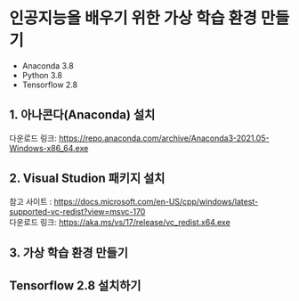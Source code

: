 # 인공지능을 배우기 위한 가상 학습 환경 만들기
- Anaconda 3.8
- Python 3.8
- Tensorflow 2.8

## 1. 아나콘다(Anaconda) 설치
 
 다운로드 링크: https://repo.anaconda.com/archive/Anaconda3-2021.05-Windows-x86_64.exe

## 2. Visual Studion 패키지 설치
 참고 사이트 : https://docs.microsoft.com/en-US/cpp/windows/latest-supported-vc-redist?view=msvc-170 <br>
 다운로드 링크: https://aka.ms/vs/17/release/vc_redist.x64.exe


## 3. 가상 학습 환경 만들기


## Tensorflow 2.8 설치하기
